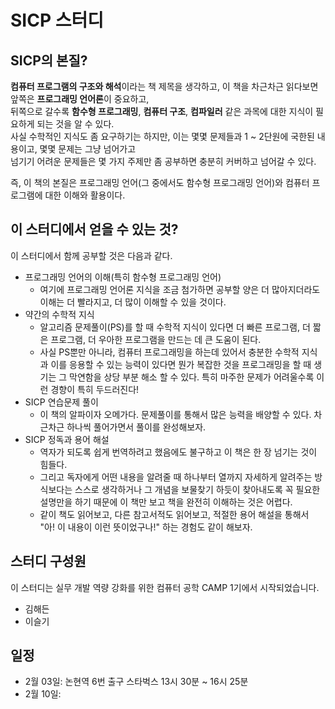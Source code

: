 # SICP 스터디

## SICP의 본질?

**컴퓨터 프로그램의 구조와 해석**이라는 책 제목을 생각하고, 이 책을 차근차근 읽다보면 앞쪽은 **프로그래밍 언어론**이 중요하고,  
뒤쪽으로 갈수록 **함수형 프로그래밍**, **컴퓨터 구조**, **컴파일러** 같은 과목에 대한 지식이 필요하게 되는  것을 알 수 있다.  
사실 수학적인 지식도 좀 요구하기는 하지만, 이는 몇몇 문제들과 1 ~ 2단원에 국한된 내용이고, 몇몇 문제는 그냥 넘어가고  
넘기기 어려운 문제들은 몇 가지 주제만 좀 공부하면 충분히 커버하고 넘어갈 수 있다.  


즉, 이 책의 본질은 프로그래밍 언어(그 중에서도 함수형 프로그래밍 언어)와 컴퓨터 프로그램에 대한 이해와 활용이다.  

## 이 스터디에서 얻을 수 있는 것?

이 스터디에서 함께 공부할 것은 다음과 같다.  

* 프로그래밍 언어의 이해(특히 함수형 프로그래밍 언어)  
	* 여기에 프로그래밍 언어론 지식을 조금 첨가하면 공부할 양은 더 많아지더라도 이해는 더 빨라지고, 더 많이 이해할 수 있을 것이다.  
* 약간의 수학적 지식
	* 알고리즘 문제풀이(PS)를 할 때 수학적 지식이 있다면 더 빠른 프로그램, 더 짧은 프로그램, 더 우아한 프로그램을 만드는 데 큰 도움이 된다.  
	* 사실 PS뿐만 아니라, 컴퓨터 프로그래밍을 하는데 있어서 충분한 수학적 지식과 이를 응용할 수 있는 능력이 있다면 뭔가 복잡한 것을 프로그래밍을 할 때 생기는 그 막연함을 상당 부분 해소 할 수 있다.  특히 마주한 문제가 어려울수록 이런 경향이 특히 두드러진다!  
* SICP 연습문제 풀이
	* 이 책의 알파이자 오메가다. 문제풀이를 통해서 많은 능력을 배양할 수 있다. 차근차근 하나씩 풀어가면서 풀이를 완성해보자.  
* SICP 정독과 용어 해설
	* 역자가 되도록 쉽게 번역하려고 했음에도 불구하고 이 책은 한 장 넘기는 것이 힘들다.  
	* 그리고 독자에게 어떤 내용을 알려줄 때 하나부터 열까지 자세하게 알려주는 방식보다는 스스로 생각하거나 그 개념을 보물찾기 하듯이 찾아내도록 꼭 필요한 설명만을 하기 때문에 이 책만 보고 책을 완전히 이해하는 것은 어렵다.  
	* 같이 책도 읽어보고, 다른 참고서적도 읽어보고, 적절한 용어 해설을 통해서 "아! 이 내용이 이런 뜻이었구나!" 하는 경험도 같이 해보자.  

## 스터디 구성원

이 스터디는 실무 개발 역량 강화를 위한 컴퓨터 공학 CAMP 1기에서 시작되었습니다.  

* 김해든
* 이슬기

## 일정

* 2월 03일: 논현역 6번 출구 스타벅스 13시 30분 ~ 16시 25분 
* 2월 10일:
